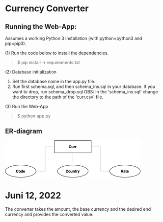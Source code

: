 # Currency Converter
## Running the Web-App:

Assumes a working Python 3 installation (with python=python3 and pip=pip3).

(1) Run the code below to install the dependencies.

>$ pip install -r requirements.txt

(2) Database initialization
1. Set the database name in the app.py file.
2. Run first schema.sql, and then schema_ins.sql in your database. If you want to drop, run schema_drop.sql
OBS: In the 'schema_ins.sql' change the directory to the path of the 'curr.csv' file.

(3) Run the Web-App
>$ python app.py

## ER-diagram

![alt text](https://github.com/Rasmushoy/currency_converter/blob/main/Er_Currency.png)


# Juni 12, 2022
The converter takes the amount, the base currency and the desired end currency and provides the converted value. 



